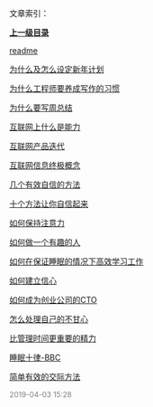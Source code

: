 文章索引：


**[上一级目录](/)**

[readme](/重构自己/readme.md)

[为什么及怎么设定新年计划](/重构自己/为什么及怎么设定新年计划.md)

[为什么工程师要养成写作的习惯](/重构自己/为什么工程师要养成写作的习惯.md)

[为什么要写周总结](/重构自己/为什么要写周总结.md)

[互联网上什么是能力](/重构自己/互联网上什么是能力.md)

[互联网产品迭代](/重构自己/互联网产品迭代.md)

[互联网信息终极概念](/重构自己/互联网信息终极概念.md)

[几个有效自信的方法](/重构自己/几个有效自信的方法.md)

[十个方法让你自信起来](/重构自己/十个方法让你自信起来.md)

[如何保持注意力](/重构自己/如何保持注意力.md)

[如何做一个有趣的人](/重构自己/如何做一个有趣的人.md)

[如何在保证睡眠的情况下高效学习工作](/重构自己/如何在保证睡眠的情况下高效学习工作.md)

[如何建立信心](/重构自己/如何建立信心.md)

[如何成为创业公司的CTO](/重构自己/如何成为创业公司的CTO.md)

[怎么处理自己的不甘心](/重构自己/怎么处理自己的不甘心.md)

[比管理时间更重要的精力](/重构自己/比管理时间更重要的精力.md)

[睡眠十律-BBC](/重构自己/睡眠十律-BBC.md)

[简单有效的交际方法](/重构自己/简单有效的交际方法.md)


<font size=2 color='grey'> 2019-04-03 15:28 </font>